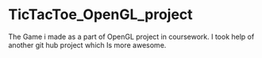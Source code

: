 # TicTacToe_OpenGL_project
The Game i made as a part of OpenGL project in coursework. I took help of another git hub project which Is more awesome.
